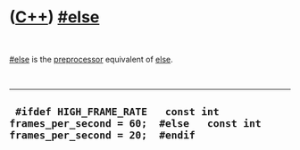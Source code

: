 



 

 

 

 

 

([C++](Cpp.md)) [\#else](CppPreElse.md)
=========================================

 

[\#else](CppPreElse.md) is the [preprocessor](CppPreprocessor.md)
equivalent of [else](CppElse.md).

 

  ------------------------------------------------------------------------------------------------------------------
  ` #ifdef HIGH_FRAME_RATE   const int frames_per_second = 60;  #else   const int frames_per_second = 20;  #endif`
  ------------------------------------------------------------------------------------------------------------------

 

 

 

 

 





 




